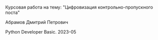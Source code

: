 Курсовая работа на тему: "Цифровизация контрольно-пропускного поста"

Абрамов Дмитрий Петрович

Python Developer Basic. 2023-05
